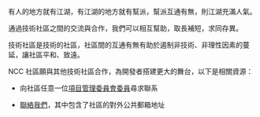 有人的地方就有江湖，有江湖的地方就有幫派，幫派互通有無，則江湖充滿人氣。

通過技術社區之間的交流與合作，我們可以相互幫助，取長補短，求同存異。

技術社區是技術的社區，社區間的互通有無有助於遏制非技術、非理性因素的蔓延，讓社區平和、致遠。

NCC 社區願與其他技術社區合作，為開發者搭建更大的舞台，以下是相關資源：

- 向社區任意一位[項目管理委員會委員](/people/project-management-committee)尋求聯系

- [聯絡我們](/about/contact)，其中包含了社區的對外公共郵箱地址